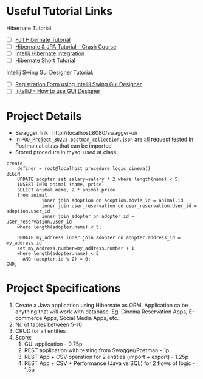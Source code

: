 # Useful Tutorial Links

Hibernate Tutorial: 
- [ ] [Full Hibernate Tutorial](https://www.youtube.com/watch?v=0KCKBv6rbkc&ab_channel=Simplilearn)
- [ ] [Hibernate & JPA Tutorial - Crash Course](https://www.youtube.com/watch?v=xHminZ9Dxm4&ab_channel=MarcoCodes)
- [ ] [Intellij Hibernate Integration](https://www.youtube.com/watch?v=QJddHc41xrM&ab_channel=IntelliJIDEAbyJetBrains)
- [ ] [Hibernate Short Tutorial](https://www.javatpoint.com/hibernate-tutorial)

Intellij Swing Gui Designer Tutorial:
- [ ] [Registration Form using Intellij Swing Gui Designer](https://www.youtube.com/watch?v=nIQatIpL_GE&ab_channel=BoostMyTool)
- [ ] [IntelliJ - How to use GUI Designer](https://www.youtube.com/watch?v=aIdIXsi1qTU&ab_channel=BoostMyTool)

# Project Details

- Swagger link : http://localhost:8080/swagger-ui/
- In `POO_Project_30223.postman_collection.json` are all request tested in Postman at class that can be imported
- Stored procedure in mysql used at class:
```
create
    definer = root@localhost procedure logic_cinema()
BEGIN
    UPDATE adopter set salary=salary * 2 where length(name) < 5;
    INSERT INTO animal (name, price)
    SELECT animal.name, 2 * animal.price
    from animal
             inner join adoption on adoption.movie_id = animal.id
             inner join user_reservation on user_reservation.User_id = adoption.user_id
             inner join adopter on adopter.id = user_reservation.User_id
    where length(adopter.name) < 5;

    UPDATE my_address inner join adopter on adopter.address_id = my_address.id
    set my_address.number=my_address.number + 1
    where length(adopter.name) < 5
      AND (adopter.id % 2) = 0;
END;
```

# Project Specifications

1. Create a Java application using Hibernate as ORM. Application ca be anything that will work with database. Eg. Cinema Reservation Apps, E-commerce Apps, Social Media Apps, etc.
2. Nr. of tables between 5-10
3. CRUD for all entities
4. Score:
   1. GUI application - 0.75p
   2. REST application with testing from Swagger/Postman - 1p
   3. REST App + CSV operation for 2 entities (import + export) - 1.25p
   4. REST App + CSV + Performance (Java vs SQL) for 2 flows of logic - 1.5p